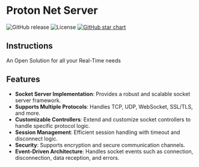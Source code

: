 # Proton Net Server

![GitHub release](https://img.shields.io/github/release/XmobiTea-Family/ProtonNetSolution.svg)
![License](https://img.shields.io/github/license/XmobiTea-Family/ProtonNetSolution)
[![GitHub star chart](https://img.shields.io/github/stars/XmobiTea-Family/ProtonNetSolution?style=social)](https://star-history.com/#XmobiTea-Family/ProtonNetSolution)

## Instructions
An Open Solution for all your Real-Time needs


## Features
- **Socket Server Implementation**: Provides a robust and scalable socket server framework.
- **Supports Multiple Protocols**: Handles TCP, UDP, WebSocket, SSL/TLS, and more.
- **Customizable Controllers**: Extend and customize socket controllers to handle specific protocol logic.
- **Session Management**: Efficient session handling with timeout and disconnect logic.
- **Security**: Supports encryption and secure communication channels.
- **Event-Driven Architecture**: Handles socket events such as connection, disconnection, data reception, and errors.

